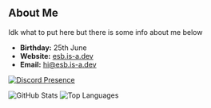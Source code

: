 

## About Me
Idk what to put here but there is some info about me below
- **Birthday:** 25th June
- **Website:** [esb.is-a.dev](https://esb.is-a.dev)
- **Email:** [hi@esb.is-a.dev](mailto:hi@esb.is-a.dev)


[![Discord Presence](https://lanyard.cnrad.dev/api/1167825360151380032)](https://discord.com/users/1167825360151380032)


![GitHub Stats](https://github-readme-stats.vercel.app/api?username=EducatedSuddenBucket&show_icons=true&theme=dark)
![Top Languages](https://github-readme-stats.vercel.app/api/top-langs/?username=EducatedSuddenBucket&layout=compact&theme=dark)

